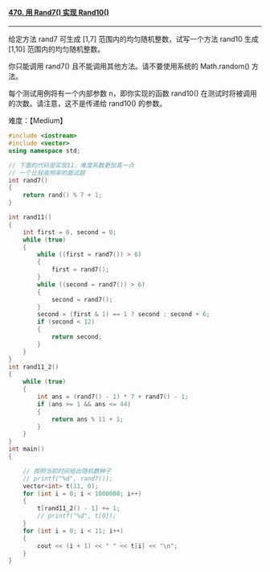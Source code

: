 #### [470. 用 Rand7() 实现 Rand10()](https://leetcode-cn.com/problems/implement-rand10-using-rand7/)



---

给定方法 rand7 可生成 [1,7] 范围内的均匀随机整数，试写一个方法 rand10 生成 [1,10] 范围内的均匀随机整数。

你只能调用 rand7() 且不能调用其他方法。请不要使用系统的 Math.random() 方法。

每个测试用例将有一个内部参数 n，即你实现的函数 rand10() 在测试时将被调用的次数。请注意，这不是传递给 rand10() 的参数。

难度：【Medium】

```C++
#include <iostream>
#include <vector>
using namespace std;

// 下面的代码是实现11，难度系数更加高一点
// 一个比较高频率的面试题
int rand7()
{
    return rand() % 7 + 1;
}

int rand11()
{
    int first = 0, second = 0;
    while (true)
    {
        while ((first = rand7()) > 6)
        {
            first = rand7();
        }
        while ((second = rand7()) > 6)
        {
            second = rand7();
        }
        second = (first & 1) == 1 ? second : second + 6;
        if (second < 12)
        {
            return second;
        }
    }
}
int rand11_2()
{
    while (true)
    {
        int ans = (rand7() - 1) * 7 + rand7() - 1;
        if (ans >= 1 && ans <= 44)
        {
            return ans % 11 + 1;
        }
    }
}
int main()
{

    // 按照当前时间给出随机数种子
    // printf("%d", rand7());
    vector<int> t(11, 0);
    for (int i = 0; i < 1000000; i++)
    {
        t[rand11_2() - 1] += 1;
        // printf("%d", t[0]);
    }
    for (int i = 0; i < 11; i++)
    {
        cout << (i + 1) << " " << t[i] << "\n";
    }
}
```



